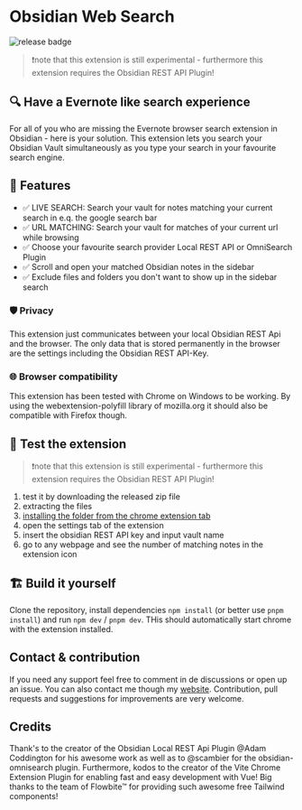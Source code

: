 # Obsidian Web Search

![release badge](https://github.com/jk-oster/obsidian-search-for-web/actions/workflows/release.yaml/badge.svg)

>❗note that this extension is still experimental - furthermore this extension requires the Obsidian REST API Plugin!


## 🔍 Have a Evernote like search experience

For all of you who are missing the Evernote browser search extension in Obsidian - here is your solution.
This extension lets you search your Obsidian Vault simultaneously as you type your search in your favourite search engine.

## 🚀 Features

- ✅ LIVE SEARCH: Search your vault for notes matching your current search in e.q. the google search bar
- ✅ URL MATCHING: Search your vault for matches of your current url while browsing
- ✅ Choose your favourite search provider Local REST API or OmniSearch Plugin
- ✅ Scroll and open your matched Obsidian notes in the sidebar
- ✅ Exclude files and folders you don't want to show up in the sidebar search

### 🛡️ Privacy

This extension just communicates between your local Obsidian REST Api and the browser. 
The only data that is stored permanently in the browser are the settings including the Obsidian REST API-Key.

### 🌐 Browser compatibility

This extension has been tested with Chrome on Windows to be working. 
By using the webextension-polyfill library of mozilla.org it should also be compatible with Firefox though.

## 🚧 Test the extension

>❗note that this extension is still experimental - furthermore this extension requires the Obsidian REST API Plugin!

1. test it by downloading the released zip file
2. extracting the files
3. [installing the folder from the chrome extension tab](https://bashvlas.com/blog/install-chrome-extension-in-developer-mode/)
4. open the settings tab of the extension
5. insert the obsidian REST API key and input vault name
6. go to any webpage and see the number of matching notes in the extension icon

## 🏗️ Build it yourself

Clone the repository, install dependencies `npm install` (or better use `pnpm install`) and run `npm dev` / `pnpm dev`.
THis should automatically start chrome with the extension installed.

## Contact & contribution

If you need any support feel free to comment in de discussions or open up an issue. 
You can also contact me though my [website](https://jakobosterberger.com/contact). 
Contribution, pull requests and suggestions for improvements are very welcome.

## Credits

Thank's to the creator of the Obsidian Local REST Api Plugin @Adam Coddington for his awesome work as well as to @scambier for the obsidian-omnisearch plugin. 
Furthermore, kodos to the creator of the Vite Chrome Extension Plugin for enabling fast and easy development with Vue! 
Big thanks to the team of Flowbite™ for providing such awesome free Tailwind components!
